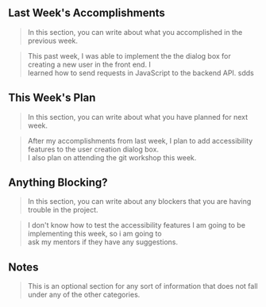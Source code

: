 ## Last Week's Accomplishments

> In this section, you can write about what you accomplished in the previous week.

> This past week, I was able to implement the the dialog box for creating a new user in the front end. I \
> learned how to send requests in JavaScript to the backend API. sdds

## This Week's Plan

> In this section, you can write about what you have planned for next week.

> After my accomplishments from last week, I plan to add accessibility features to the user creation dialog box. \
> I also plan on attending the git workshop this week.

## Anything Blocking?

> In this section, you can write about any blockers that you are having trouble in the project.

> I don't know how to test the accessibility features I am going to be implementing this week, so i am going to \
> ask my mentors if they have any suggestions.

## Notes

> This is an optional section for any sort of information that does not fall under any of the other categories.
